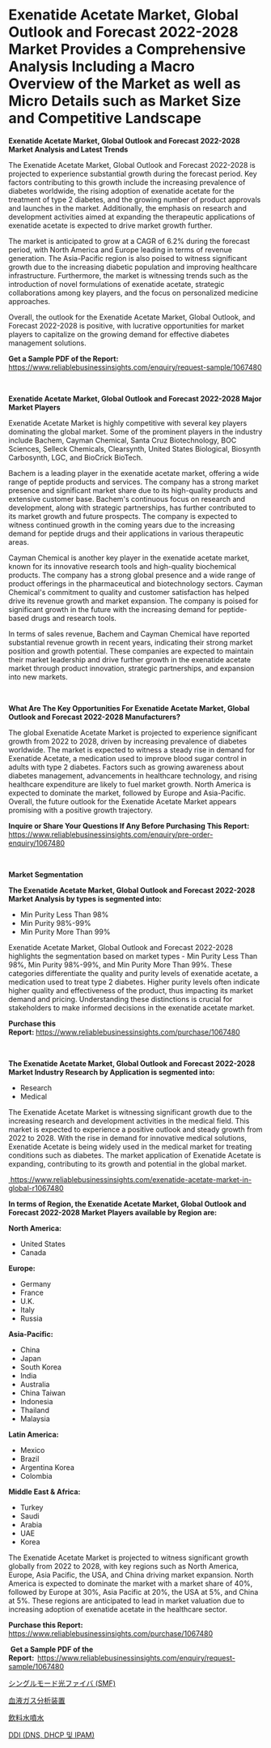 <p><h1>Exenatide Acetate Market, Global Outlook and Forecast 2022-2028 Market Provides a Comprehensive Analysis Including a Macro Overview of the Market as well as Micro Details such as Market Size and Competitive Landscape</h1></p><p><strong>Exenatide Acetate Market, Global Outlook and Forecast 2022-2028 Market Analysis and Latest Trends</strong></p>
<p><p>The Exenatide Acetate Market, Global Outlook and Forecast 2022-2028 is projected to experience substantial growth during the forecast period. Key factors contributing to this growth include the increasing prevalence of diabetes worldwide, the rising adoption of exenatide acetate for the treatment of type 2 diabetes, and the growing number of product approvals and launches in the market. Additionally, the emphasis on research and development activities aimed at expanding the therapeutic applications of exenatide acetate is expected to drive market growth further.</p><p>The market is anticipated to grow at a CAGR of 6.2% during the forecast period, with North America and Europe leading in terms of revenue generation. The Asia-Pacific region is also poised to witness significant growth due to the increasing diabetic population and improving healthcare infrastructure. Furthermore, the market is witnessing trends such as the introduction of novel formulations of exenatide acetate, strategic collaborations among key players, and the focus on personalized medicine approaches.</p><p>Overall, the outlook for the Exenatide Acetate Market, Global Outlook, and Forecast 2022-2028 is positive, with lucrative opportunities for market players to capitalize on the growing demand for effective diabetes management solutions.</p></p>
<p><strong>Get a Sample PDF of the Report:&nbsp;</strong> <a href="https://www.reliablebusinessinsights.com/enquiry/request-sample/1067480">https://www.reliablebusinessinsights.com/enquiry/request-sample/1067480</a></p>
<p>&nbsp;</p>
<p><strong>Exenatide Acetate Market, Global Outlook and Forecast 2022-2028 Major Market Players</strong></p>
<p><p>Exenatide Acetate Market is highly competitive with several key players dominating the global market. Some of the prominent players in the industry include Bachem, Cayman Chemical, Santa Cruz Biotechnology, BOC Sciences, Selleck Chemicals, Clearsynth, United States Biological, Biosynth Carbosynth, LGC, and BioCrick BioTech.</p><p>Bachem is a leading player in the exenatide acetate market, offering a wide range of peptide products and services. The company has a strong market presence and significant market share due to its high-quality products and extensive customer base. Bachem's continuous focus on research and development, along with strategic partnerships, has further contributed to its market growth and future prospects. The company is expected to witness continued growth in the coming years due to the increasing demand for peptide drugs and their applications in various therapeutic areas.</p><p>Cayman Chemical is another key player in the exenatide acetate market, known for its innovative research tools and high-quality biochemical products. The company has a strong global presence and a wide range of product offerings in the pharmaceutical and biotechnology sectors. Cayman Chemical's commitment to quality and customer satisfaction has helped drive its revenue growth and market expansion. The company is poised for significant growth in the future with the increasing demand for peptide-based drugs and research tools.</p><p>In terms of sales revenue, Bachem and Cayman Chemical have reported substantial revenue growth in recent years, indicating their strong market position and growth potential. These companies are expected to maintain their market leadership and drive further growth in the exenatide acetate market through product innovation, strategic partnerships, and expansion into new markets.</p></p>
<p>&nbsp;</p>
<p><strong>What Are The Key Opportunities For Exenatide Acetate Market, Global Outlook and Forecast 2022-2028 Manufacturers?</strong></p>
<p><p>The global Exenatide Acetate Market is projected to experience significant growth from 2022 to 2028, driven by increasing prevalence of diabetes worldwide. The market is expected to witness a steady rise in demand for Exenatide Acetate, a medication used to improve blood sugar control in adults with type 2 diabetes. Factors such as growing awareness about diabetes management, advancements in healthcare technology, and rising healthcare expenditure are likely to fuel market growth. North America is expected to dominate the market, followed by Europe and Asia-Pacific. Overall, the future outlook for the Exenatide Acetate Market appears promising with a positive growth trajectory.</p></p>
<p><strong>Inquire or Share Your Questions If Any Before Purchasing This Report:</strong> <a href="https://www.reliablebusinessinsights.com/enquiry/pre-order-enquiry/1067480">https://www.reliablebusinessinsights.com/enquiry/pre-order-enquiry/1067480</a></p>
<p>&nbsp;</p>
<p><strong>Market Segmentation</strong></p>
<p><strong>The Exenatide Acetate Market, Global Outlook and Forecast 2022-2028 Market Analysis by types is segmented into:</strong></p>
<p><ul><li>Min Purity Less Than 98%</li><li>Min Purity 98%-99%</li><li>Min Purity More Than 99%</li></ul></p>
<p><p>Exenatide Acetate Market, Global Outlook and Forecast 2022-2028 highlights the segmentation based on market types - Min Purity Less Than 98%, Min Purity 98%-99%, and Min Purity More Than 99%. These categories differentiate the quality and purity levels of exenatide acetate, a medication used to treat type 2 diabetes. Higher purity levels often indicate higher quality and effectiveness of the product, thus impacting its market demand and pricing. Understanding these distinctions is crucial for stakeholders to make informed decisions in the exenatide acetate market.</p></p>
<p><strong>Purchase this Report:&nbsp;</strong><a href="https://www.reliablebusinessinsights.com/purchase/1067480">https://www.reliablebusinessinsights.com/purchase/1067480</a></p>
<p>&nbsp;</p>
<p><strong>The Exenatide Acetate Market, Global Outlook and Forecast 2022-2028 Market Industry Research by Application is segmented into:</strong></p>
<p><ul><li>Research</li><li>Medical</li></ul></p>
<p><p>The Exenatide Acetate Market is witnessing significant growth due to the increasing research and development activities in the medical field. This market is expected to experience a positive outlook and steady growth from 2022 to 2028. With the rise in demand for innovative medical solutions, Exenatide Acetate is being widely used in the medical market for treating conditions such as diabetes. The market application of Exenatide Acetate is expanding, contributing to its growth and potential in the global market.</p></p>
<p><a href="https://www.reliablebusinessinsights.com/exenatide-acetate-market-in-global-r1067480">&nbsp;https://www.reliablebusinessinsights.com/exenatide-acetate-market-in-global-r1067480</a></p>
<p><strong>In terms of Region, the Exenatide Acetate Market, Global Outlook and Forecast 2022-2028 Market Players available by Region are:</strong></p>
<p>
    <p> <strong> North America: </strong>
        <ul>
            <li>United States</li>
            <li>Canada</li>
        </ul>
        </p> 
    <p> <strong> Europe: </strong>
        <ul>
            <li>Germany</li>
            <li>France</li>
            <li>U.K.</li>
            <li>Italy</li>
            <li>Russia</li>
        </ul>
        </p> 
    <p> <strong> Asia-Pacific: </strong>
        <ul>
            <li>China</li>
            <li>Japan</li>
            <li>South Korea</li>
            <li>India</li>
            <li>Australia</li>
            <li>China Taiwan</li>
            <li>Indonesia</li>
            <li>Thailand</li>
            <li>Malaysia</li>
        </ul>
        </p> 
    <p> <strong> Latin America: </strong>
        <ul>
            <li>Mexico</li>
            <li>Brazil</li>
            <li>Argentina Korea</li>
            <li>Colombia</li>
        </ul>
        </p> 
    <p> <strong> Middle East & Africa: </strong>
        <ul>
            <li>Turkey</li>
            <li>Saudi</li>
            <li>Arabia</li>
            <li>UAE</li>
            <li>Korea</li>
        </ul>
    </p>
    </p>
<p><p>The Exenatide Acetate Market is projected to witness significant growth globally from 2022 to 2028, with key regions such as North America, Europe, Asia Pacific, the USA, and China driving market expansion. North America is expected to dominate the market with a market share of 40%, followed by Europe at 30%, Asia Pacific at 20%, the USA at 5%, and China at 5%. These regions are anticipated to lead in market valuation due to increasing adoption of exenatide acetate in the healthcare sector.</p></p>
<p><strong>Purchase this Report: </strong><a href="https://www.reliablebusinessinsights.com/purchase/1067480">https://www.reliablebusinessinsights.com/purchase/1067480</a></p>
<p>&nbsp;<strong>Get a Sample PDF of the Report:&nbsp;&nbsp;</strong><a href="https://www.reliablebusinessinsights.com/enquiry/request-sample/1067480">https://www.reliablebusinessinsights.com/enquiry/request-sample/1067480</a></p>
<p><strong></strong></p>
<p><p><a href="https://github.com/tubbs463/Market-Research-Report-List-1/blob/main/591618486814.md">シングルモード光ファイバ (SMF)</a></p><p><a href="https://medium.com/@r.aspinall_32685/%E8%A1%80%E6%B6%B2%E3%82%AC%E3%82%B9%E3%82%A2%E3%83%8A%E3%83%A9%E3%82%A4%E3%82%B6%E3%83%BC%E5%B8%82%E5%A0%B4%E3%81%AE%E5%88%86%E6%9E%90-%E3%82%B0%E3%83%AD%E3%83%BC%E3%83%90%E3%83%AB%E7%94%A3%E6%A5%AD%E3%81%AE%E5%B1%95%E6%9C%9B%E3%81%A8%E4%BA%88%E6%B8%AC-2024%E5%B9%B4%E3%81%8B%E3%82%892031%E5%B9%B4-d83b479953ed">血液ガス分析装置</a></p><p><a href="https://github.com/LeoraEber/Market-Research-Report-List-1/blob/main/104590186815.md">飲料水噴水</a></p><p><a href="https://medium.com/@karenburke2009/ddi-dns-dhcp-%EA%B7%B8%EB%A6%AC%EA%B3%A0-ipam-%EC%8B%9C%EC%9E%A5-%EA%B7%9C%EB%AA%A8%EB%8A%94-%EA%B8%80%EB%A1%9C%EB%B2%8C-%EC%82%B0%EC%97%85%EC%97%90%EC%84%9C-%EC%B5%9C%EA%B3%A0%EC%9D%98-%EB%A7%88%EC%BC%80%ED%8C%85-%EC%B1%84%EB%84%90%EC%9D%84-%EB%93%9C%EB%9F%AC%EB%83%85%EB%8B%88%EB%8B%A4-a5756b9a50c0">DDI (DNS, DHCP 및 IPAM)</a></p></p>